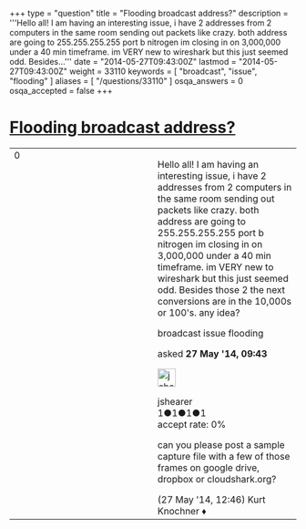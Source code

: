 +++
type = "question"
title = "Flooding broadcast address?"
description = '''Hello all!  I am having an interesting issue, i have 2 addresses from 2 computers in the same room sending out packets like crazy. both address are going to 255.255.255.255 port b nitrogen im closing in on 3,000,000 under a 40 min timeframe. im VERY new to wireshark but this just seemed odd. Besides...'''
date = "2014-05-27T09:43:00Z"
lastmod = "2014-05-27T09:43:00Z"
weight = 33110
keywords = [ "broadcast", "issue", "flooding" ]
aliases = [ "/questions/33110" ]
osqa_answers = 0
osqa_accepted = false
+++

<div class="headNormal">

# [Flooding broadcast address?](/questions/33110/flooding-broadcast-address)

</div>

<div id="main-body">

<div id="askform">

<table id="question-table" style="width:100%;"><colgroup><col style="width: 50%" /><col style="width: 50%" /></colgroup><tbody><tr class="odd"><td style="width: 30px; vertical-align: top"><div class="vote-buttons"><div id="post-33110-score" class="post-score" title="current number of votes">0</div><div id="favorite-count" class="favorite-count"></div></div></td><td><div id="item-right"><div class="question-body"><p>Hello all! I am having an interesting issue, i have 2 addresses from 2 computers in the same room sending out packets like crazy. both address are going to 255.255.255.255 port b nitrogen im closing in on 3,000,000 under a 40 min timeframe. im VERY new to wireshark but this just seemed odd. Besides those 2 the next conversions are in the 10,000s or 100's. any idea?</p></div><div id="question-tags" class="tags-container tags">broadcast issue flooding</div><div id="question-controls" class="post-controls"></div><div class="post-update-info-container"><div class="post-update-info post-update-info-user"><p>asked <strong>27 May '14, 09:43</strong></p><img src="https://secure.gravatar.com/avatar/22f84dbe31bb67fbb680ea0b7c95d207?s=32&amp;d=identicon&amp;r=g" class="gravatar" width="32" height="32" alt="jshearer&#39;s gravatar image" /><p>jshearer<br />
<span class="score" title="1 reputation points">1</span><span title="1 badges"><span class="badge1">●</span><span class="badgecount">1</span></span><span title="1 badges"><span class="silver">●</span><span class="badgecount">1</span></span><span title="1 badges"><span class="bronze">●</span><span class="badgecount">1</span></span><br />
<span class="accept_rate" title="Rate of the user&#39;s accepted answers">accept rate:</span> <span title="jshearer has no accepted answers">0%</span></p></div></div><div id="comments-container-33110" class="comments-container"><span id="33114"></span><div id="comment-33114" class="comment"><div id="post-33114-score" class="comment-score"></div><div class="comment-text"><p>can you please post a sample capture file with a few of those frames on google drive, dropbox or cloudshark.org?</p></div><div id="comment-33114-info" class="comment-info"><span class="comment-age">(27 May '14, 12:46)</span> Kurt Knochner ♦</div></div></div><div id="comment-tools-33110" class="comment-tools"></div><div class="clear"></div><div id="comment-33110-form-container" class="comment-form-container"></div><div class="clear"></div></div></td></tr></tbody></table>

</div>

</div>


